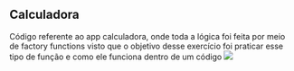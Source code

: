 ## Calculadora
Código referente ao app calculadora, onde toda a lógica foi feita por meio de factory functions visto que o objetivo desse exercício foi praticar esse tipo de função e como ele funciona dentro de um código
<img src='https://user-images.githubusercontent.com/80930668/159573675-f9afd2b4-1f54-4c39-96d5-24837e3c5e82.png'>
